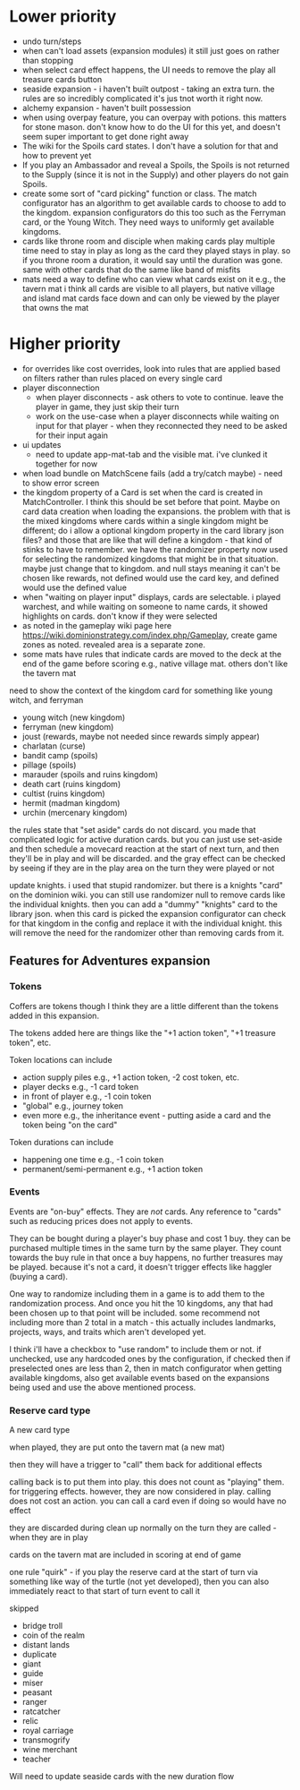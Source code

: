 # Lower priority
- undo turn/steps
- when can't load assets (expansion modules) it still just goes on rather than stopping
- when select card effect happens, the UI needs to remove the play all treasure cards button
- seaside expansion - i haven't built outpost - taking an extra turn. the rules are so incredibly complicated it's jus tnot worth it right now.
- alchemy expansion - haven't built possession
- when using overpay feature, you can overpay with potions. this matters for stone mason. don't know how to do
the UI for this yet, and doesn't seem super important to get done right away
- The wiki for the Spoils card states. I don't have a solution for that and how to prevent yet
- If you play an Ambassador and reveal a Spoils, the Spoils is not returned to the Supply (since it is not in the Supply) and other players do not gain Spoils.
- create some sort of "card picking" function or class. The match configurator has an algorithm to get
available cards to choose to add to the kingdom. expansion configurators do this too such as the Ferryman card, or the
Young Witch. They need ways to uniformly get available kingdoms.
- cards like throne room and disciple when making cards play multiple time need to stay in play as long as the
card they played stays in play. so if you throne room a duration, it would say until the duration was gone. same with
other cards that do the same like band of misfits
- mats need a way to define who can view what cards exist on it e.g., the tavern mat i think all cards are visible to 
all players, but native village and island mat cards  face down and can only be viewed by the player that owns the mat


# Higher priority

- for overrides like cost overrides, look into rules that are applied based on filters rather than rules placed on every single card
- player disconnection
  - when player disconnects - ask others to vote to continue. leave the player in game, they just skip their turn 
  - work on the use-case when a player disconnects while waiting on input for that player - when they reconnected
they need to be asked for their input again
- ui updates
  - need to update app-mat-tab and the visible mat. i've clunked it together for now
- when load bundle on MatchScene fails (add a try/catch maybe) - need to show error screen
- the kingdom property of a Card is set when the card is created in MatchController. I think this should be set
before that point. Maybe on card data creation when loading the expansions. the problem with that is the mixed
kingdoms where cards within a single kingdom might be different; do i allow a optional kingdom property in the card
library json files? and those that are like that will define a kingdom - that kind of stinks to have to remember. we
have the randomizer property now used for selecting the randomized kingdoms that might be in that situation. maybe just
change that to kingdom. and null stays meaning it can't be chosen like rewards, not defined would use the card key,
and defined would use the defined value
- when "waiting on player input" displays, cards are selectable. i played warchest, and while waiting on someone to name
cards, it showed highlights on cards. don't know if they were selected
- as noted in the gameplay wiki page here https://wiki.dominionstrategy.com/index.php/Gameplay, create game zones
as noted. revealed area is a separate zone.
- some mats have rules that indicate cards are moved to the deck at the end of the game before scoring e.g., native
village mat. others don't like the tavern mat

need to show the context of the kingdom card for something like young witch, and ferryman
 - young witch (new kingdom)
 - ferryman (new kingdom)
 - joust (rewards, maybe not needed since rewards simply appear)
 - charlatan (curse)
 - bandit camp (spoils)
 - pillage (spoils)
 - marauder (spoils and ruins kingdom)
 - death cart (ruins kingdom)
 - cultist (ruins kingdom)
 - hermit (madman kingdom)
 - urchin (mercenary kingdom)

the rules state that "set aside" cards do not discard. you made that complicated logic for active
duration cards. but you can just use set-aside and then schedule a movecard reaction at
the start of next turn, and then they'll be in play and will be discarded. and the gray effect
can be checked by seeing if they are in the play area on the turn they were played or not

update knights. i used that stupid randomizer. but there is a knights "card" on the dominion wiki. you can still
use randomizer null to remove cards like the individual knights. then you can add a "dummy" "knights" card to the 
library json. when this card is picked the expansion configurator can check for that kingdom in the config and replace
it with the individual knight. this will remove the need for the randomizer other than removing cards from it.

## Features for Adventures expansion

### Tokens

Coffers are tokens though I think they are a little different than the tokens added in this expansion.

The tokens added here are things like the "+1 action token", "+1 treasure token", etc. 

Token locations can include
- action supply piles e.g., +1 action token, -2 cost token, etc.
- player decks e.g., -1 card token
- in front of player e.g., -1 coin token
- "global" e.g., journey token
- even more e.g., the inheritance event - putting aside a card and the token being "on the card"

Token durations can include
- happening one time e.g., -1 coin token
- permanent/semi-permanent e.g., +1 action token

### Events

Events are "on-buy" effects. They are _not_ cards. Any reference to "cards" such as reducing prices does not apply
to events.

They can be bought during a player's buy phase and cost 1 buy. they can be purchased multiple times in the same
turn by the same player. They count towards the buy rule in that once a buy happens, no further treasures may be played.
because it's not a card, it doesn't trigger effects like haggler (buying a card).

One way to randomize including them in a game is to add them to the randomization process. And once you hit the 10
kingdoms, any that had been chosen up to that point will be included. some recommend not including more than 2 total
in a match - this actually includes landmarks, projects, ways, and traits which aren't developed yet. 

 I think i'll have a checkbox to "use random" to include them or not. if unchecked, use any hardcoded ones by the
configuration, if checked then if preselected ones are less than 2, then in match configurator when getting available
kingdoms, also get available events based on the expansions being used and use the above mentioned process.

### Reserve card type

A new card type

when played, they are put onto the tavern mat (a new mat)

then they will have a trigger to "call" them back for additional effects

calling back is to put them into play. this does not count as "playing" them. for triggering effects. however, they are
now considered in play. calling does not cost an action. you can call a card even if doing so would have no effect

they are discarded during clean up normally on the turn they are called - when they are in play

cards on the tavern mat are included in scoring at end of game

one rule "quirk" - if you play the reserve card at the start of turn via something like way of the turtle (not yet
developed), then you can also immediately react to that start of turn event to call it

skipped
- bridge troll
- coin of the realm
- distant lands
- duplicate
- giant
- guide
- miser
- peasant
- ranger
- ratcatcher
- relic
- royal carriage
- transmogrify
- wine merchant
- teacher

Will need to update seaside cards with the new duration flow